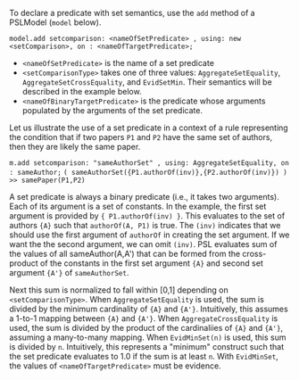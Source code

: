 To declare a predicate with set semantics, use the `add` method of a PSLModel (`model` below).

`model.add setcomparison: <nameOfSetPredicate> , using: new <setComparison>, on : <nameOfTargetPredicate>;`

* `<nameOfSetPredicate>` is the name of a set predicate
* `<setComparisonType>` takes one of three values: `AggregateSetEquality`, `AggregateSetCrossEquality`, and `EvidSetMin`. Their semantics will be described in the example below.
* `<nameOfBinaryTargetPredicate>` is the predicate whose arguments populated by the arguments of the set predicate.

Let us illustrate the use of a set predicate in a context of a rule representing the condition that if two papers `P1` and `P2` have the same set of authors, then they are likely the same paper.

`m.add setcomparison: "sameAuthorSet" , using: AggregateSetEquality, on : sameAuthor;`
`( sameAuthorSet({P1.authorOf(inv)},{P2.authorOf(inv)}) ) >> samePaper(P1,P2)`

A set predicate is always a binary predicate (i.e., it takes two arguments). Each of its argument is a set of constants. In the example, the first set argument is provided by `{ P1.authorOf(inv) }`. This evaluates to the set of authors `{A}` such that `authorOf(A, P1)` is true. The `(inv)` indicates that we should use the first argument of `authorOf` in creating the set argument. If we want the the second argument, we can omit `(inv)`. PSL evaluates sum of the values of all sameAuthor(A,A') that can be formed from the cross-product of the constants in the first set argument `{A}` and second set argument `{A'}` of `sameAuthorSet`. 

Next this sum is normalized to fall within [0,1] depending on `<setComparisonType>`. 
When `AggregateSetEquality` is used, the sum is divided by the minimum cardinality of `{A}` and `{A'}`. Intuitively, this assumes a 1-to-1 mapping between `{A}` and `{A'}`. When `AggregateCrossEquality` is used, the sum is divided by the product of the cardinaliies of `{A}` and `{A'}`, assuming a many-to-many mapping. When `EvidMinSet(n)` is used, this sum is divided by `n`. Intuitively, this represents a "minimum" construct such that the set predicate evaluates to 1.0 if the sum is at least `n`. With `EvidMinSet`, the values of `<nameOfTargetPredicate>` must be evidence.




